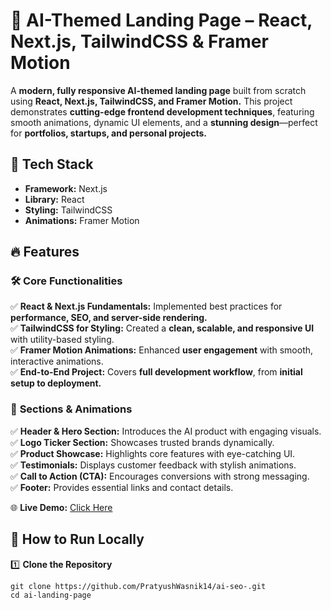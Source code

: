 # 🎨 AI-Themed Landing Page – React, Next.js, TailwindCSS & Framer Motion  

A **modern, fully responsive AI-themed landing page** built from scratch using **React, Next.js, TailwindCSS, and Framer Motion.** This project demonstrates **cutting-edge frontend development techniques**, featuring smooth animations, dynamic UI elements, and a **stunning design**—perfect for **portfolios, startups, and personal projects.**  

## 🔧 Tech Stack  
- **Framework:** Next.js  
- **Library:** React  
- **Styling:** TailwindCSS  
- **Animations:** Framer Motion  

## 🔥 Features  

### 🛠 **Core Functionalities**  
✅ **React & Next.js Fundamentals:** Implemented best practices for **performance, SEO, and server-side rendering.**  
✅ **TailwindCSS for Styling:** Created a **clean, scalable, and responsive UI** with utility-based styling.  
✅ **Framer Motion Animations:** Enhanced **user engagement** with smooth, interactive animations.  
✅ **End-to-End Project:** Covers **full development workflow**, from **initial setup to deployment.**  

### 🎥 **Sections & Animations**  
✅ **Header & Hero Section:** Introduces the AI product with engaging visuals.  
✅ **Logo Ticker Section:** Showcases trusted brands dynamically.  
✅ **Product Showcase:** Highlights core features with eye-catching UI.  
✅ **Testimonials:** Displays customer feedback with stylish animations.  
✅ **Call to Action (CTA):** Encourages conversions with strong messaging.  
✅ **Footer:** Provides essential links and contact details.  

🌐 **Live Demo:** [Click Here](ai-seo-xfjg.vercel.app)  

## 🚀 How to Run Locally  

1️⃣ **Clone the Repository**  
```npm
git clone https://github.com/PratyushWasnik14/ai-seo-.git
cd ai-landing-page
